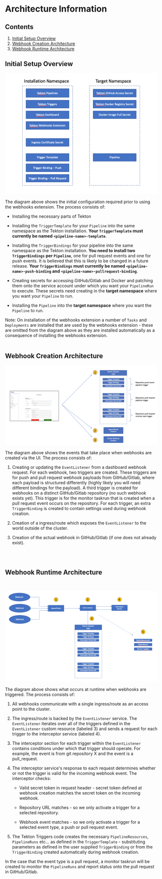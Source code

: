 # Architecture Information

## Contents

1. [Initial Setup Overview](#initial-setup-overview)
2. [Webhook Creation Architecture](#webhook-creation-architecture)
3. [Webhook Runtime Architecture](#webhook-runtime-architecture)



## Initial Setup Overview

![User Setup Diagram](./images/setup.png?raw=true "Diagram showing initial user setup")

The diagram above shows the initial configuration required prior to using the webhooks extension.  The process consists of:

- Installing the necessary parts of Tekton

- Installing the `TriggerTemplate` for your `Pipeline` into the same namespace as the Tekton installation. **Your `TriggerTemplate` must currently be named `<pipeline-name>-template`**.

- Installing the `TriggerBindings` for your pipeline into the same namespace as the Tekton installation. **You need to install two `TriggerBindings` per `Pipeline`**, one for pull request events and one for push events.  It is believed that this is likely to be changed in a future release. **Your `TriggerBindings` must currently be named `<pipeline-name>-push-binding` and `<pipeline-name>-pullrequest-binding`**.

- Creating secrets for accessing GitHub/Gitlab and Docker and patching them onto the service account under which you want your `PipelineRun` to execute.  These secrets need creating in the **target namespace** where you want your `Pipeline` to run.

- Installing the `Pipeline` into the **target namespace** where you want the `Pipeline` to run.

Note: On installation of the webhooks extension a number of `Tasks` and `Deployments` are installed that are used by the webhooks extension - these are omitted from the diagram above as they are installed automatically as a consequence of installing the webhooks extension.
<br/>
<br/>

## Webhook Creation Architecture

![Webhook Creation Architecture Diagram](./images/creation-architecture.png?raw=true "Diagram showing webhook creation architecture of the webhooks extension")

The diagram above shows the events that take place when webhooks are created via the UI. The process consists of:

1) Creating or updating the `EventListener` from a dashboard webhook request.
For each webhook, two triggers are created. These triggers are for push and
pull request webhook payloads from GitHub/Gitlab, where each payload is structured
differently (highly likely you will need different bindings for the payload). A
third trigger is created for webhooks on a distinct GitHub/Gitlab repository (no such
webhook exists yet). This trigger is for the monitor taskrun that is created
when a pull request event occurs on the repository.  For each trigger, an extra
`TriggerBinding` is created to contain settings used during webhook creation.

2) Creation of a ingress/route which exposes the `EventListener` to the world outside of the cluster.

3) Creation of the actual webhook in GitHub/Gitlab (if one does not already exist).

<br/>
<br/>

## Webhook Runtime Architecture
<br/>

![Architecture Diagram](./images/architecture.png?raw=true "Diagram showing overall runtime architecture of the webhooks extension")

The diagram above shows what occurs at runtime when webhooks are triggered.  The process consists of:

1) All webhooks communicate with a single ingress/route as an access point to the cluster.

2) The ingress/route is backed by the `EventListener` service.  The `EventListener` iterates over all of the triggers defined in the `EventListener` custom resource (labeled 3) and sends a request for each trigger to the interceptor service (labeled 4).

3) The interceptor section for each trigger within the `EventListener` contains conditions under which that trigger should operate.  For example, the event is from git repository X and the event is a pull_request.

4) The interceptor service's response to each request determines whether or not the trigger is valid for the incoming webhook event.  The interceptor checks:

    - Valid secret token in request header - secret token defined at webhook creation matches the secret token on the incoming webhook.
    
    - Repository URL matches - so we only activate a trigger for a selected repository.
    
    - Webhook event matches - so we only activate a trigger for a selected event type, a push or pull request event.

5) The Tekton Triggers code creates the necessary `PipelineResources`, `PipelineRuns` etc... as defined in the `TriggerTemplate` - substituting parameters as defined in the user supplied `TriggerBinding` or from the `TriggerBinding` created automatically during webhook creation.

In the case that the event type is a pull request, a monitor taskrun will be created to monitor the `PipelineRuns` and report status onto the pull request in GitHub/Gitlab.
